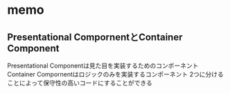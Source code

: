 # memo

## Presentational CompornentとContainer Component
Presentational Componentは見た目を実装するためのコンポーネント
Container Compornentはロジックのみを実装するコンポーネント
2つに分けることによって保守性の高いコードにすることができる

